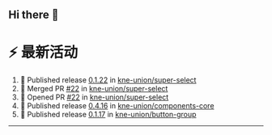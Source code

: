 ## Hi there 👋

<!--

**Here are some ideas to get you started:**

🙋‍♀️ A short introduction - what is your organization all about?
🌈 Contribution guidelines - how can the community get involved?
👩‍💻 Useful resources - where can the community find your docs? Is there anything else the community should know?
🍿 Fun facts - what does your team eat for breakfast?
🧙 Remember, you can do mighty things with the power of [Markdown](https://docs.github.com/github/writing-on-github/getting-started-with-writing-and-formatting-on-github/basic-writing-and-formatting-syntax)
-->


# ⚡ 最新活动

<!--START_SECTION:activity-->
1. 🚀 Published release [0.1.22](https://github.com/kne-union/super-select/releases/tag/0.1.22) in [kne-union/super-select](https://github.com/kne-union/super-select)
2. 🎉 Merged PR [#22](https://github.com/kne-union/super-select/pull/22) in [kne-union/super-select](https://github.com/kne-union/super-select)
3. 💪 Opened PR [#22](https://github.com/kne-union/super-select/pull/22) in [kne-union/super-select](https://github.com/kne-union/super-select)
4. 🚀 Published release [0.4.16](https://github.com/kne-union/components-core/releases/tag/0.4.16) in [kne-union/components-core](https://github.com/kne-union/components-core)
5. 🚀 Published release [0.1.17](https://github.com/kne-union/button-group/releases/tag/0.1.17) in [kne-union/button-group](https://github.com/kne-union/button-group)
<!--END_SECTION:activity-->

---
